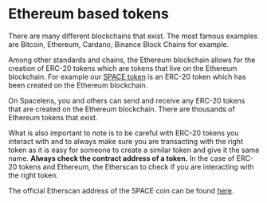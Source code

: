 # Ethereum based tokens

There are many different blockchains that exist. The most famous examples are Bitcoin, Ethereum, Cardano, Binance Block Chains for example.

Among other standards and chains, the Ethereum blockchain allows for the creation of ERC-20 tokens which are tokens that live on the Ethereum blockchain. For example our [SPACE token](https://spacetoken.spacelens.com/) is an ERC-20 token which has been created on the Ethereum blockchain.

On Spacelens, you and others can send and receive any ERC-20 tokens that are created on the Ethereum blockchain. There are thousands of Ethereum tokens that exist.

What is also important to note is to be careful with ERC-20 tokens you interact with and to always make sure you are transacting with the right token as it is easy for someone to create a similar token and give it the same name. **Always check the contract address of a token.** In the case of ERC-20 tokens and Ethereum, the Etherscan to check if you are interacting with the right token.

The official Etherscan address of the SPACE coin can be found [here](https://etherscan.io/token/0xcc7ab8d78dBA187dC95bF3bB86e65E0C26d0041f).

